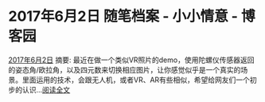 
# 2017年6月2日 随笔档案 - 小小情意 - 博客园






[2017年6月2日](https://www.cnblogs.com/xiaoxiaoqingyi/archive/2017/06/02.html)
摘要: 最近在做一个类似VR照片的demo，使用陀螺仪传感器返回的姿态角/欧拉角，以及四元数来切换相应图片，让你感觉似乎是一个真实的场景。里面运用的技术，会跟无人机，或者VR、AR有些相似，希望给网友们一个初步的认识...[阅读全文](https://www.cnblogs.com/xiaoxiaoqingyi/p/6932008.html)


